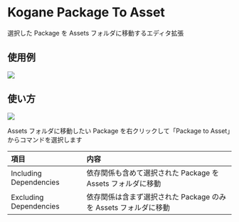 # Kogane Package To Asset

選択した Package を Assets フォルダに移動するエディタ拡張

## 使用例

![](https://user-images.githubusercontent.com/6134875/143663476-ae3f3584-56ba-4109-8b6e-7dd0564cc63b.gif)

## 使い方

![](https://user-images.githubusercontent.com/6134875/143663549-d19798a5-50e3-4092-a256-0f2628028a4c.png)

Assets フォルダに移動したい Package を右クリックして「Package to Asset」からコマンドを選択します  

|項目|内容|
|:--|:--|
|Including Dependencies|依存関係も含めて選択された Package を Assets フォルダに移動|
|Excluding Dependencies|依存関係は含まず選択された Package のみを Assets フォルダに移動|